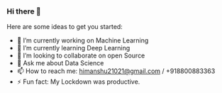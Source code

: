 ### Hi there 👋


Here are some ideas to get you started:

- 🔭 I’m currently working on Machine Learning
- 🌱 I’m currently learning Deep Learning
- 👯 I’m looking to collaborate on open Source
- 💬 Ask me about Data Science
- 📫 How to reach me: himanshu21021@gmail.com / +918800883363
- ⚡ Fun fact: My Lockdown was productive.

